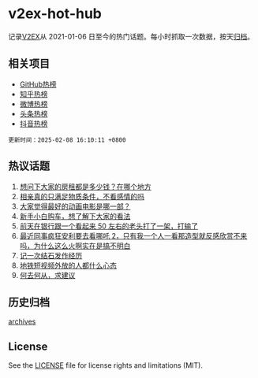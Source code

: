 # v2ex-hot-hub

 记录[V2EX](https://www.v2ex.com/)从 2021-01-06 日至今的热门话题。每小时抓取一次数据，按天[归档](archives)。
 
 ## 相关项目

- [GitHub热榜](https://github.com/snaildev/github-hot-hub)
- [知乎热榜](https://github.com/snaildev/zhihu-hot-hub)
- [微博热榜](https://github.com/snaildev/weibo-hot-hub)
- [头条热榜](https://github.com/snaildev/toutiao-hot-hub)
- [抖音热榜](https://github.com/snaildev/douyin-hot-hub)


 `更新时间：2025-02-08 16:10:11 +0800`

## 热议话题

1. [想问下大家的房租都是多少钱？在哪个地方](https://www.v2ex.com/t/1109783)
1. [相亲真的只满足物质条件，不看感情的吗](https://www.v2ex.com/t/1109696)
1. [大家觉得最好的动画电影是哪一部？](https://www.v2ex.com/t/1109751)
1. [新手小白购车，想了解下大家的看法](https://www.v2ex.com/t/1109793)
1. [前天在银行跟一个看起来 50 左右的老头打了一架，打输了](https://www.v2ex.com/t/1109740)
1. [最近同事疯狂安利要去看哪吒 2，只有我一个人一看那造型就反感欣赏不来吗，为什么这么火啊实在是搞不明白](https://www.v2ex.com/t/1109889)
1. [记一次结石发作经历](https://www.v2ex.com/t/1109781)
1. [地铁短视频外放的人都什么心态](https://www.v2ex.com/t/1109792)
1. [何去何从，求建议](https://www.v2ex.com/t/1109882)

## 历史归档

[archives](archives)

## License

See the [LICENSE](LICENSE) file for license rights and limitations (MIT).
